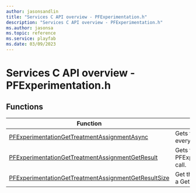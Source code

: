 ```yaml
---
author: jasonsandlin
title: "Services C API overview - PFExperimentation.h"
description: "Services C API overview - PFExperimentation.h"
ms.author: jasonsa
ms.topic: reference
ms.service: playfab
ms.date: 03/09/2023
---
```


# Services C API overview - PFExperimentation.h

  
## Functions  

| Function | Description |  
| --- | --- |  
| [PFExperimentationGetTreatmentAssignmentAsync](functions/pfexperimentationgettreatmentassignmentasync.md) | Gets the treatment assignments for a player for every running experiment in the title. |  
| [PFExperimentationGetTreatmentAssignmentGetResult](functions/pfexperimentationgettreatmentassignmentgetresult.md) | Gets the result of a successful PFExperimentationGetTreatmentAssignmentAsync call. |  
| [PFExperimentationGetTreatmentAssignmentGetResultSize](functions/pfexperimentationgettreatmentassignmentgetresultsize.md) | Get the size in bytes needed to store the result of a GetTreatmentAssignment call. |  
